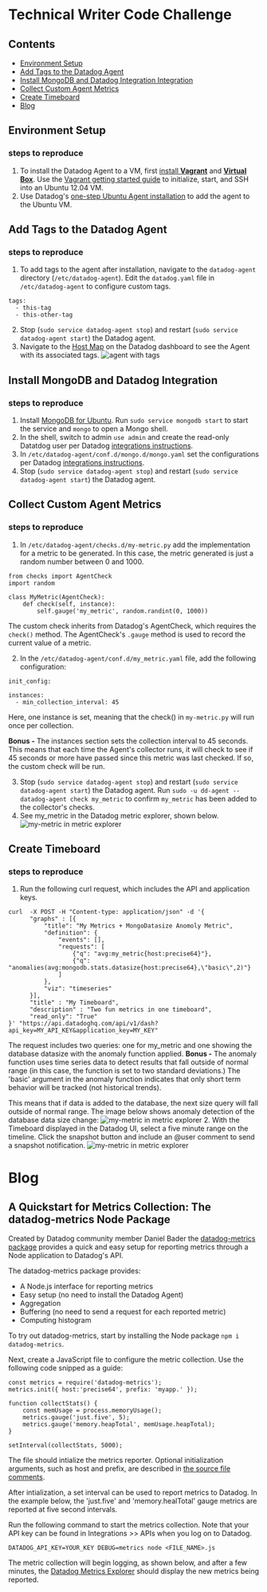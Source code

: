 # Technical Writer Code Challenge

## Contents
 - [Environment Setup](https://github.com/RachelSa/hiring-engineers/blob/tech-writer/answers.md#environment-setup)
 - [Add Tags to the Datadog Agent](https://github.com/RachelSa/hiring-engineers/blob/tech-writer/answers.md#add-tags-to-the-datadog-agent)
 - [Install MongoDB and Datadog Integration Integration](https://github.com/RachelSa/hiring-engineers/blob/tech-writer/answers.md#install-mongodb-and-datadog-integration)
 - [Collect Custom Agent Metrics](https://github.com/RachelSa/hiring-engineers/blob/tech-writer/answers.md#collect-custom-agent-metrics)
 - [Create Timeboard](https://github.com/RachelSa/hiring-engineers/blob/tech-writer/answers.md#create-timeboard)
 - [Blog](https://github.com/RachelSa/hiring-engineers/blob/tech-writer/answers.md#blog)

## Environment Setup
### steps to reproduce
  1. To install the Datadog Agent to a VM, first [install **Vagrant**](https://www.vagrantup.com/intro/getting-started/) and [**Virtual Box**](https://www.virtualbox.org/). Use the [Vagrant getting started guide](https://www.vagrantup.com/intro/getting-started/) to initialize, start, and SSH into an Ubuntu 12.04 VM.
  2. Use Datadog's [one-step Ubuntu Agent installation](https://app.datadoghq.com/account/settings#agent/ubuntu) to add the agent to the Ubuntu VM.

## Add Tags to the Datadog Agent
### steps to reproduce
  1. To add tags to the agent after installation, navigate to the `datadog-agent` directory (`/etc/datadog-agent`). Edit the `datadog.yaml` file in `/etc/datadog-agent` to configure custom tags.
  ```
  tags:
    - this-tag
    - this-other-tag
  ```
  2. Stop (`sudo service datadog-agent stop`) and restart (`sudo service datadog-agent start`) the Datadog agent.
  3. Navigate to the [Host Map](https://app.datadoghq.com/infrastructure/map) on the Datadog dashboard to see the Agent with its associated tags.
  ![agent with tags](https://github.com/RachelSa/hiring-engineers/blob/tech-writer/images/vm-tag.png)

## Install MongoDB and Datadog Integration
### steps to reproduce
  1. Install [MongoDB for Ubuntu](https://docs.mongodb.com/manual/tutorial/install-mongodb-on-ubuntu/). Run `sudo service mongodb start` to start the service and `mongo` to open a Mongo shell.
  2. In the shell, switch to admin `use admin` and create the read-only Datatdog user per Datadog [integrations instructions](https://app.datadoghq.com/account/settings#integrations/mongodb).
  3. In `/etc/datadog-agent/conf.d/mongo.d/mongo.yaml` set the configurations per Datadog [integrations instructions](https://app.datadoghq.com/account/settings#integrations/mongodb).
  4. Stop (`sudo service datadog-agent stop`) and restart (`sudo service datadog-agent start`) the Datadog agent.

## Collect Custom Agent Metrics
### steps to reproduce
  1. In `/etc/datadog-agent/checks.d/my-metric.py` add the implementation for a metric to be generated. In this case, the metric generated is just a random number between 0 and 1000.
  ```
  from checks import AgentCheck
  import random

  class MyMetric(AgentCheck):
      def check(self, instance):
          self.gauge('my_metric', random.randint(0, 1000))
  ```
The custom check inherits from Datadog's AgentCheck, which requires the `check()` method. The AgentCheck's `.gauge` method is used to record the current value of a metric.

  2. In the `/etc/datadog-agent/conf.d/my_metric.yaml` file, add the following configuration:
  ```
  init_config:

  instances:
    - min_collection_interval: 45
  ```
  Here, one instance is set, meaning that the check() in `my-metric.py` will run once per collection.

  **Bonus -** The instances section sets the collection interval to 45 seconds. This means that each time the Agent's collector runs, it will check to see if 45 seconds or more have passed since this metric was last checked. If so, the custom check will be run.

  3. Stop (`sudo service datadog-agent stop`) and restart (`sudo service datadog-agent start`) the Datadog agent. Run `sudo -u dd-agent -- datadog-agent check my_metric` to confirm `my_metric` has been added to the collector's checks.
  4. See my_metric in the Datadog metric explorer, shown below.
  ![my-metric in metric explorer](https://github.com/RachelSa/hiring-engineers/blob/tech-writer/images/my_metric_explorer.png)

## Create Timeboard
### steps to reproduce
  1. Run the following curl request, which includes the API and application keys.
```
curl  -X POST -H "Content-type: application/json" -d '{
      "graphs" : [{
          "title": "My Metrics + MongoDatasize Anomoly Metric",
          "definition": {
              "events": [],
              "requests": [
                  {"q": "avg:my_metric{host:precise64}"},
                  {"q": "anomalies(avg:mongodb.stats.datasize{host:precise64},\"basic\",2)"}
              ]
          },
          "viz": "timeseries"
      }],
      "title" : "My Timeboard",
      "description" : "Two fun metrics in one timeboard",
      "read_only": "True"
}' "https://api.datadoghq.com/api/v1/dash?api_key=MY_API_KEY&application_key=MY_KEY"
```
The request includes two queries: one for my_metric and one showing the database datasize with the anomaly function applied. **Bonus -** The anomaly function uses time series data to detect results that fall outside of normal range (in this case, the function is set to two standard deviations.) The 'basic' argument in the anomaly function indicates that only short term behavior will be tracked (not historical trends).

 This means that if data is added to the database, the next size query will fall outside of normal range. The image below shows anomaly detection of the database data size change:
![my-metric in metric explorer](https://github.com/RachelSa/hiring-engineers/blob/tech-writer/images/my_timeseries.png)
  2. With the Timeboard displayed in the Datadog UI, select a five minute range on the timeline. Click the snapshot button and include an @user comment to send a snapshot notification.
  ![my-metric in metric explorer](https://github.com/RachelSa/hiring-engineers/blob/tech-writer/images/timeboard_email.png)

# Blog
## A Quickstart for Metrics Collection: The datadog-metrics Node Package
Created by Datadog community member Daniel Bader the [datadog-metrics package](https://www.npmjs.com/package/datadog-metrics) provides a quick and easy setup for reporting metrics through a Node application to Datadog's API.

The datadog-metrics package provides:
 - A Node.js interface for reporting metrics
 - Easy setup (no need to install the Datadog Agent)
 - Aggregation
 - Buffering (no need to send a request for each reported metric)
 - Computing histogram

To try out datadog-metrics, start by installing the Node package `npm i datadog-metrics`.

Next, create a JavaScript file to configure the metric collection. Use the following code snipped as a guide:

```
const metrics = require('datadog-metrics');
metrics.init({ host:'precise64', prefix: 'myapp.' });

function collectStats() {
    const memUsage = process.memoryUsage();
    metrics.gauge('just.five', 5);
    metrics.gauge('memory.heapTotal', memUsage.heapTotal);
}

setInterval(collectStats, 5000);
```
The file should intialize the metrics reporter. Optional initialization arguments, such as host and prefix, are described in [the source file comments](https://github.com/dbader/node-datadog-metrics/blob/master/index.js).

After intialization, a set interval can be used to report metrics to Datadog. In the example below, the 'just.five' and 'memory.healTotal' gauge metrics are reported at five second intervals.

Run the following command to start the metrics collection. Note that your API key can be found in Integrations >> APIs when you log on to Datadog.

`DATADOG_API_KEY=YOUR_KEY DEBUG=metrics node <FILE_NAME>.js`

The metric collection will begin logging, as shown below, and after a few minutes, the [Datadog Metrics Explorer](https://app.datadoghq.com/metric/summary) should display the new metrics being reported.
